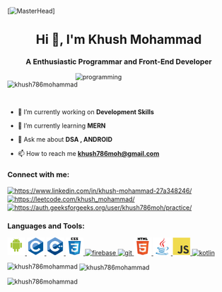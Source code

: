 [![MasterHead](https://c4.wallpaperflare.com/wallpaper/792/460/915/code-coding-programming-simple-background-wallpaper-preview.jpg)]
<h1 align="center">Hi 👋, I'm Khush Mohammad</h1>
<h3 align="center">A Enthusiastic Programmar and Front-End Developer</h3>
<img src="https://www.techrepublic.com/wp-content/uploads/2022/07/top-ide-software.jpeg" align="right" alt="programming" width="350">

<p align="left"> <img src="https://komarev.com/ghpvc/?username=khush786mohammad&label=Profile%20views&color=0e75b6&style=flat" alt="khush786mohammad" /> </p>

<p align="left"> <a href="https://twitter.com/" target="blank"><img src="https://img.shields.io/twitter/follow/?logo=twitter&style=for-the-badge" alt="" /></a> </p>

- 🔭 I’m currently working on **Development Skills**

- 🌱 I’m currently learning **MERN**

- 💬 Ask me about **DSA , ANDROID**

- 📫 How to reach me **khush786moh@gmail.com**

<h3 align="left">Connect with me:</h3>
<p align="left">
<a href="https://linkedin.com/in/https://www.linkedin.com/in/khush-mohammad-27a348246/" target="blank"><img align="center" src="https://raw.githubusercontent.com/rahuldkjain/github-profile-readme-generator/master/src/images/icons/Social/linked-in-alt.svg" alt="https://www.linkedin.com/in/khush-mohammad-27a348246/" height="30" width="40" /></a>
<a href="https://www.leetcode.com/https://leetcode.com/khush_mohammad/" target="blank"><img align="center" src="https://raw.githubusercontent.com/rahuldkjain/github-profile-readme-generator/master/src/images/icons/Social/leet-code.svg" alt="https://leetcode.com/khush_mohammad/" height="30" width="40" /></a>
<a href="https://auth.geeksforgeeks.org/user/https://auth.geeksforgeeks.org/user/khush786moh/practice/" target="blank"><img align="center" src="https://raw.githubusercontent.com/rahuldkjain/github-profile-readme-generator/master/src/images/icons/Social/geeks-for-geeks.svg" alt="https://auth.geeksforgeeks.org/user/khush786moh/practice/" height="30" width="40" /></a>
</p>

<h3 align="left">Languages and Tools:</h3>
<p align="left"> <a href="https://developer.android.com" target="_blank" rel="noreferrer"> <img src="https://raw.githubusercontent.com/devicons/devicon/master/icons/android/android-original-wordmark.svg" alt="android" width="40" height="40"/> </a> <a href="https://www.cprogramming.com/" target="_blank" rel="noreferrer"> <img src="https://raw.githubusercontent.com/devicons/devicon/master/icons/c/c-original.svg" alt="c" width="40" height="40"/> </a> <a href="https://www.w3schools.com/cpp/" target="_blank" rel="noreferrer"> <img src="https://raw.githubusercontent.com/devicons/devicon/master/icons/cplusplus/cplusplus-original.svg" alt="cplusplus" width="40" height="40"/> </a> <a href="https://www.w3schools.com/css/" target="_blank" rel="noreferrer"> <img src="https://raw.githubusercontent.com/devicons/devicon/master/icons/css3/css3-original-wordmark.svg" alt="css3" width="40" height="40"/> </a> <a href="https://firebase.google.com/" target="_blank" rel="noreferrer"> <img src="https://www.vectorlogo.zone/logos/firebase/firebase-icon.svg" alt="firebase" width="40" height="40"/> </a> <a href="https://git-scm.com/" target="_blank" rel="noreferrer"> <img src="https://www.vectorlogo.zone/logos/git-scm/git-scm-icon.svg" alt="git" width="40" height="40"/> </a> <a href="https://www.w3.org/html/" target="_blank" rel="noreferrer"> <img src="https://raw.githubusercontent.com/devicons/devicon/master/icons/html5/html5-original-wordmark.svg" alt="html5" width="40" height="40"/> </a> <a href="https://www.java.com" target="_blank" rel="noreferrer"> <img src="https://raw.githubusercontent.com/devicons/devicon/master/icons/java/java-original.svg" alt="java" width="40" height="40"/> </a> <a href="https://developer.mozilla.org/en-US/docs/Web/JavaScript" target="_blank" rel="noreferrer"> <img src="https://raw.githubusercontent.com/devicons/devicon/master/icons/javascript/javascript-original.svg" alt="javascript" width="40" height="40"/> </a> <a href="https://kotlinlang.org" target="_blank" rel="noreferrer"> <img src="https://www.vectorlogo.zone/logos/kotlinlang/kotlinlang-icon.svg" alt="kotlin" width="40" height="40"/> </a> </p>

<p><img align="left" src="https://github-readme-stats.vercel.app/api/top-langs?username=khush786mohammad&show_icons=true&locale=en&layout=compact" alt="khush786mohammad" /></p>

<p>&nbsp;<img align="center" src="https://github-readme-stats.vercel.app/api?username=khush786mohammad&show_icons=true&locale=en" alt="khush786mohammad" /></p>

<p><img align="center" src="https://github-readme-streak-stats.herokuapp.com/?user=khush786mohammad&" alt="khush786mohammad" /></p>
